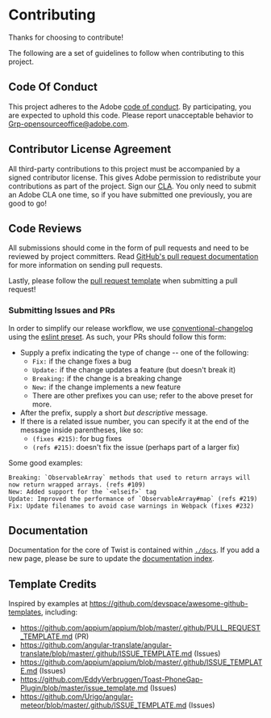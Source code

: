 # Contributing

Thanks for choosing to contribute!

The following are a set of guidelines to follow when contributing to this project.

## Code Of Conduct

This project adheres to the Adobe [code of conduct](CODE_OF_CONDUCT.md). By participating, you are expected to uphold this code. Please report unacceptable behavior to [Grp-opensourceoffice@adobe.com](mailto:Grp-opensourceoffice@adobe.com).

## Contributor License Agreement

All third-party contributions to this project must be accompanied by a signed contributor license. This gives Adobe permission to redistribute your contributions as part of the project. Sign our [CLA](http://opensource.adobe.com/cla.html). You only need to submit an Adobe CLA one time, so if you have submitted one previously, you are good to go!

## Code Reviews

All submissions should come in the form of pull requests and need to be reviewed by project committers. Read [GitHub's pull request documentation](https://help.github.com/articles/about-pull-requests/) for more information on sending pull requests.

Lastly, please follow the [pull request template](PULL_REQUEST_TEMPLATE.md) when submitting a pull request!

### Submitting Issues and PRs

In order to simplify our release workflow, we use [conventional-changelog](https://www.npmjs.com/package/conventional-changelog) using the [eslint preset](https://github.com/conventional-changelog/conventional-changelog/blob/master/packages/conventional-changelog-eslint/convention.md).  As such, your PRs should follow this form:

* Supply a prefix indicating the type of change -- one of the following:
    * `Fix:` if the change fixes a bug
    * `Update:` if the change updates a feature (but doesn't break it)
    * `Breaking:` if the change is a breaking change
    * `New:` if the change implements a new feature
    * There are other prefixes you can use; refer to the above preset for more.
* After the prefix, supply a short _but descriptive_ message.
* If there is a related issue number, you can specify it at the end of the message inside parentheses, like so:
    * `(fixes #215)`: for bug fixes
    * `(refs #215)`: doesn't fix the issue (perhaps part of a larger fix)

Some good examples:

```text
Breaking: `ObservableArray` methods that used to return arrays will now return wrapped arrays. (refs #109)
New: Added support for the `<elseif>` tag
Update: Improved the performance of `ObservableArray#map` (refs #219)
Fix: Update filenames to avoid case warnings in Webpack (fixes #232) 
```

## Documentation

Documentation for the core of Twist is contained within [`./docs`](./docs). If you add a new page, please be sure to update the [documentation index](./docs/index.md).

## Template Credits

Inspired by examples at https://github.com/devspace/awesome-github-templates, including:

* https://github.com/appium/appium/blob/master/.github/PULL_REQUEST_TEMPLATE.md (PR)
* https://github.com/angular-translate/angular-translate/blob/master/.github/ISSUE_TEMPLATE.md (Issues)
* https://github.com/appium/appium/blob/master/.github/ISSUE_TEMPLATE.md (Issues)
* https://github.com/EddyVerbruggen/Toast-PhoneGap-Plugin/blob/master/issue_template.md (Issues)
* https://github.com/Urigo/angular-meteor/blob/master/.github/ISSUE_TEMPLATE.md (Issues)
